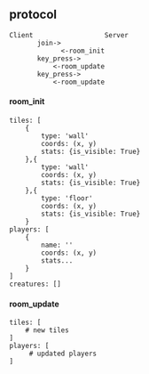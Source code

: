 
## protocol

    
    Client                  Server
           join->
                 <-room_init
           key_press->
               <-room_update 
           key_press->
               <-room_update


#### room_init

    tiles: [
        {
            type: 'wall'
            coords: (x, y)
            stats: {is_visible: True}
        },{
            type: 'wall'
            coords: (x, y)
            stats: {is_visible: True}
        },{
            type: 'floor'
            coords: (x, y)
            stats: {is_visible: True}
        }
    players: [
        {
            name: ''
            coords: (x, y)
            stats...
        }
    ]
    creatures: []


#### room_update
    tiles: [
        # new tiles
    ]
    players: [
         # updated players
    ]



